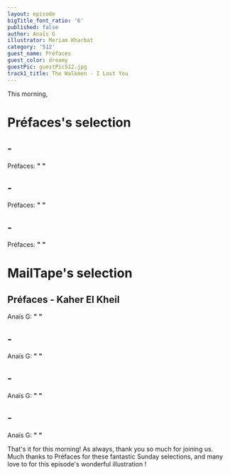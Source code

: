 ```yaml
---
layout: episode
bigTitle_font_ratio: '6'
published: false
author: Anaïs G
illustrator: Meriam Kharbat
category: '512'
guest_name: Préfaces
guest_color: dreamy
guestPic: guestPic512.jpg
track1_title: The Walkmen - I Lost You
---
```

<p id="introduction"> This morning, 
</p>

# Préfaces's selection

## - 
Préfaces: **"** **"**

##  - 
Préfaces: **"** **"**

##  - 
Préfaces: **"** **"**

 
# MailTape's selection

## Préfaces - Kaher El Kheil
Anaïs G: **"** **"**

##  -
Anaïs G: **"** **"**

##  - 
Anaïs G: **"** **"**

##   - 
Anaïs G: **"** **"**


<p id="outroduction">That's it for this morning! As always, thank you so much for joining us. Much thanks to Préfaces for these fantastic Sunday selections, and many love to   for this episode's wonderful illustration !</p>